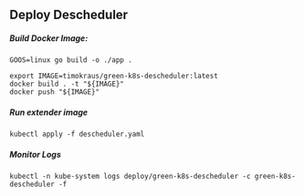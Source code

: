 ## Deploy Descheduler
#####  Build Docker Image:
```
GOOS=linux go build -o ./app .

export IMAGE=timokraus/green-k8s-descheduler:latest
docker build . -t "${IMAGE}"
docker push "${IMAGE}"
```

#####  Run extender image
```
kubectl apply -f descheduler.yaml
```

#####  Monitor Logs
```
kubectl -n kube-system logs deploy/green-k8s-descheduler -c green-k8s-descheduler -f
```